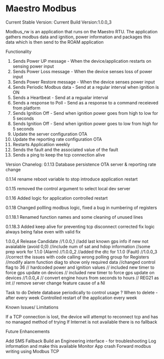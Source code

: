 # Maestro Modbus
Current Stable Version: 
Current Build Version:1.0.0_3

Modbus_rw is an application that runs on the Maestro RTU. The application gathers modbus data and ignition, power information and packages this data which is then send to the ROAM application


Functionality 
1) Sends Power UP message - When the device/application restarts on sensing power input
2) Sends Power Loss message - When the device senses loss of power input
3) Sends Power Restore message - When the device senses power input
4) Sends Periodic Modbus data - Send at a regular interval when ignition is ON
5) Sends a Heartbeat - Send at a regualar interval 
6) Sends a response to Poll - Send as a response to a command receieved from platform
7) Sends Ignition Off - Send when ignition power goes from high to low for 5 seconds
8) Sends Ignition Off - Send when ignition power goes to low from high for 5 seconds
9) Update the server configuration OTA
10) Update the reporting rate configuration OTA
11) Restarts Applicatiion weekly
12) Sends the fault and the associated value of the fault
13) Sends a ping to keep the tcp connection alive

Version Chanelog:
0.1.13 
Database persistence 
OTA server & reporting rate change

0.1.14
rename reboot variable to stop
introduce application restart 

0.1.15
removed the control argument to select local dev server

0.1.16
Added logic for application controlled restart

0.1.18
Changed pollling modbus logic, fixed a bug in numbering of registers

0.1.18.1
Renamed function names and some cleaning of unused lines

0.1.18.3
Added keep alive for preventing tcp disconnect
corrected fix logic always being false even with valid fix

1.0.0_4
Release Candidate 
//1.0.0_1
//add last known gps info if new not avaialable (avoid 0,0)
//include num of sat and hdop information
//some prep work for 1.1.0 (Alarm) 
//1.0.0_2
//added the dtc for 1.1.0 (Fault)
//1.0.0_3
//correct the issues with code calling wrong polling group for Registers
//modify alarm function diag to show only required data
//changed control flag to 36
// hardcoded power and ignition values
// included new timer to force gps update on devices
// included new timer to force gps update on devices
//1.0.0_4
// convert engine hours from seconds to hours
// REG21 as int 
// remove server change feature cause of a NI


Task to do
Delete database periodically to control usage 
    ? When to delete - after every week 
Controlled restart of the application every week 

Known Issues/ Limitations

If a TCP connection is lost, the device will attempt to reconnect tcp and has no managed method of trying
If Internet is not available there is no fallback

Future Enhancements

Add SMS Fallback
Build an Engineering interface - for troubleshooting
Log information and make this available
Monitor App crash 
Forward modbus writing using Modbus TCP


